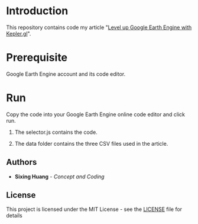 

# Introduction

  

  

This repository contains code my article "[Level up Google Earth Engine with Kepler.gl](https://dgg32.medium.com/level-up-google-earth-engine-with-kepler-gl-ae21261854d6)".



# Prerequisite

Google Earth Engine account and its code editor.
  

# Run

Copy the code into your Google Earth Engine online code editor and click run.
  
1. The selector.js contains the code.

2. The data folder contains the three CSV files used in the article.

  

## Authors

  

*  **Sixing Huang** - *Concept and Coding*

  

## License

  

This project is licensed under the MIT License - see the [LICENSE](LICENSE) file for details
